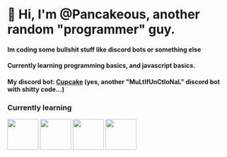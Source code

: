 # 👋 Hi, I'm @Pancakeous, another random "programmer" guy.

#### Im coding some bullshit stuff like discord bots or something else
#### Currently learning programming basics, and javascript basics.
#### My discord bot: [Cupcake](https://discord.gg/FwxBp6Mh3Z) (yes, another "MuLtIfUnCtIoNaL" discord bot with shitty code...)

### Currently learning
<div style="display:inline;">
<img src="https://www.w3.org/html/logo/downloads/HTML5_Badge_512.png?size=32" height="70px" align="center">
<img src="https://www.w3.org/html/logo/downloads/HTML5_Badge_512.png?size=32" height="70px" align="center">
<img src="https://marketing.dcassetcdn.com/blog/2016/January/2016-web-design-trends/CSS3Logo_300.png?size=32" height="70px" align="center">
<img src="https://seeklogo.com/images/N/nodejs-logo-FBE122E377-seeklogo.com.png?size=32" height="70px" align="center">
</div>
